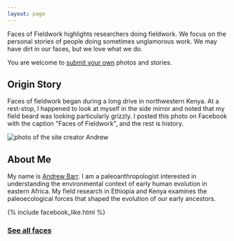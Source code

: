 ```yaml
---
layout: page
---
```


Faces of Fieldwork highlights researchers doing fieldwork. We focus on the personal stories of people doing sometimes unglamorous work. We may have dirt in our faces, but we love what we do. 

You are welcome to [submit your own]({{site.contributeURL}}) photos and stories.

## Origin Story

Faces of fieldwork began during a long drive in northwestern Kenya. At a rest-stop, I happened to look at myself in the side mirror and noted that my field beard was looking particularly grizzly. I posted this photo on Facebook with the caption "Faces of Fieldwork", and the rest is history. 

![photo of the site creator Andrew](http://i.imgur.com/IENQGZE.jpg)

## About Me

My name is [Andrew Barr](http://wabarr.com).  I am a paleoanthropologist interested in understanding the environmental context of early human evolution in eastern Africa. My field research in Ethiopia and Kenya examines the paleoecological forces that shaped the evolution of our early ancestors. 


{% include facebook_like.html %}

<div>
<a href="/"><h3>See all faces <i class="fa fa-home" aria-hidden="true"></i></h3></a>
</div>